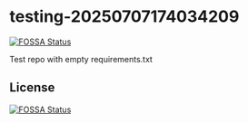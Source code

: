 # testing-20250707174034209
[![FOSSA Status](https://app.fossa.com/api/projects/git%2Bgithub.com%2Fkirogum%2Ftesting-20250707174034209.svg?type=shield)](https://app.fossa.com/projects/git%2Bgithub.com%2Fkirogum%2Ftesting-20250707174034209?ref=badge_shield)

Test repo with empty requirements.txt


## License
[![FOSSA Status](https://app.fossa.com/api/projects/git%2Bgithub.com%2Fkirogum%2Ftesting-20250707174034209.svg?type=large)](https://app.fossa.com/projects/git%2Bgithub.com%2Fkirogum%2Ftesting-20250707174034209?ref=badge_large)